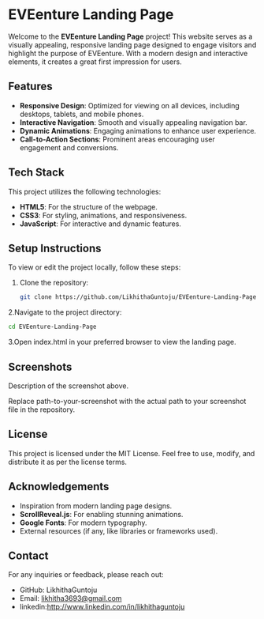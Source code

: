 # EVEenture Landing Page

Welcome to the **EVEenture Landing Page** project! This website serves as a visually appealing, responsive landing page designed to engage visitors and highlight the purpose of EVEenture. With a modern design and interactive elements, it creates a great first impression for users.

## Features

- **Responsive Design**: Optimized for viewing on all devices, including desktops, tablets, and mobile phones.
- **Interactive Navigation**: Smooth and visually appealing navigation bar.
- **Dynamic Animations**: Engaging animations to enhance user experience.
- **Call-to-Action Sections**: Prominent areas encouraging user engagement and conversions.

## Tech Stack

This project utilizes the following technologies:

- **HTML5**: For the structure of the webpage.
- **CSS3**: For styling, animations, and responsiveness.
- **JavaScript**: For interactive and dynamic features.

## Setup Instructions

To view or edit the project locally, follow these steps:

1. Clone the repository:
   ```bash
   git clone https://github.com/LikhithaGuntoju/EVEenture-Landing-Page.git
2.Navigate to the project directory:
 ```bash
cd EVEenture-Landing-Page
```
3.Open index.html in your preferred browser to view the landing page.
## Screenshots
Description of the screenshot above.

Replace path-to-your-screenshot with the actual path to your screenshot file in the repository.

## License
This project is licensed under the MIT License. Feel free to use, modify, and distribute it as per the license terms.

## Acknowledgements
- Inspiration from modern landing page designs.
- **ScrollReveal.js**: For enabling stunning animations.
- **Google Fonts**: For modern typography.
- External resources (if any, like libraries or frameworks used).
## Contact
For any inquiries or feedback, please reach out:

- GitHub: LikhithaGuntoju
- Email: likhitha3693@gmail.com
- linkedin:http://www.linkedin.com/in/likhithaguntoju

